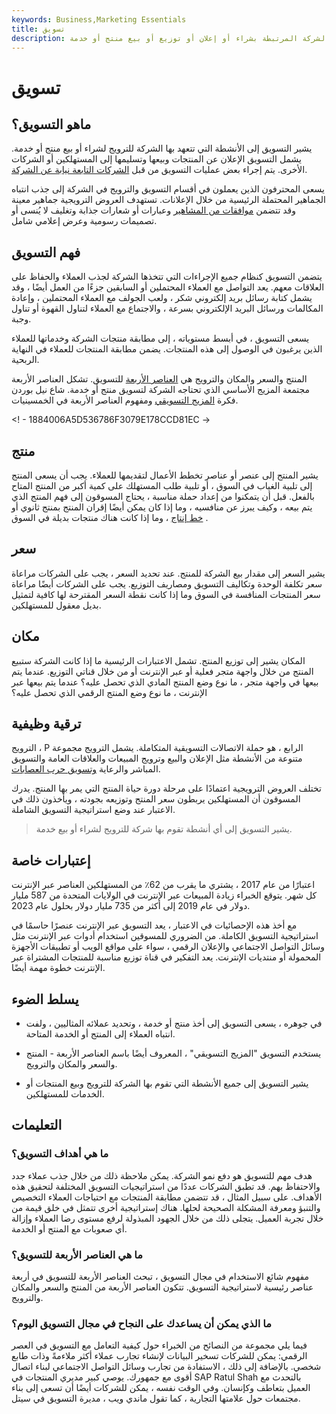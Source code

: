 ```yaml
---
keywords: Business,Marketing Essentials
title: تسويق
description: يشير التسويق إلى أنشطة الشركة المرتبطة بشراء أو إعلان أو توزيع أو بيع منتج أو خدمة.
---
```


# تسويق
## ماهو التسويق؟

يشير التسويق إلى الأنشطة التي تتعهد بها الشركة للترويج لشراء أو بيع منتج أو خدمة. يشمل التسويق الإعلان عن المنتجات وبيعها وتسليمها إلى المستهلكين أو الشركات الأخرى. يتم إجراء بعض عمليات التسويق من قبل [الشركات التابعة نيابة عن الشركة](/affiliate-marketing).

يسعى المحترفون الذين يعملون في أقسام التسويق والترويج في الشركة إلى جذب انتباه الجماهير المحتملة الرئيسية من خلال الإعلانات. تستهدف العروض الترويجية جماهير معينة وقد تتضمن [موافقات من المشاهير](/endorsement) وعبارات أو شعارات جذابة وتغليف لا يُنسى أو تصميمات رسومية وعرض إعلامي شامل.

## فهم التسويق

يتضمن التسويق كنظام جميع الإجراءات التي تتخذها الشركة لجذب العملاء والحفاظ على العلاقات معهم. يعد التواصل مع العملاء المحتملين أو السابقين جزءًا من العمل أيضًا ، وقد يشمل كتابة رسائل بريد إلكتروني شكر ، ولعب الجولف مع العملاء المحتملين ، وإعادة المكالمات ورسائل البريد الإلكتروني بسرعة ، والاجتماع مع العملاء لتناول القهوة أو تناول وجبة.

يسعى التسويق ، في أبسط مستوياته ، إلى مطابقة منتجات الشركة وخدماتها للعملاء الذين يرغبون في الوصول إلى هذه المنتجات. يضمن مطابقة المنتجات للعملاء في النهاية الربحية.

المنتج والسعر والمكان والترويج هي [العناصر الأربعة](/four-ps) للتسويق. تشكل العناصر الأربعة مجتمعة المزيج الأساسي الذي تحتاجه الشركة لتسويق منتج أو خدمة. شاع نيل بوردن فكرة [المزيج التسويقي](/marketing-mix) ومفهوم العناصر الأربعة في الخمسينيات.

<! - 1884006A5D536786F3079E178CCD81EC ->

## منتج

يشير المنتج إلى عنصر أو عناصر تخطط الأعمال لتقديمها للعملاء. يجب أن يسعى المنتج إلى تلبية الغياب في السوق ، أو تلبية طلب المستهلك على كمية أكبر من المنتج المتاح بالفعل. قبل أن يتمكنوا من إعداد حملة مناسبة ، يحتاج المسوقون إلى فهم المنتج الذي يتم بيعه ، وكيف يبرز عن منافسيه ، وما إذا كان يمكن أيضًا إقران المنتج بمنتج ثانوي أو [خط إنتاج](/product-line) ، وما إذا كانت هناك منتجات بديلة في السوق .

## سعر

يشير السعر إلى مقدار بيع الشركة للمنتج. عند تحديد السعر ، يجب على الشركات مراعاة سعر تكلفة الوحدة وتكاليف التسويق ومصاريف التوزيع. يجب على الشركات أيضًا مراعاة سعر المنتجات المنافسة في السوق وما إذا كانت نقطة السعر المقترحة لها كافية لتمثيل بديل معقول للمستهلكين.

## مكان

المكان يشير إلى توزيع المنتج. تشمل الاعتبارات الرئيسية ما إذا كانت الشركة ستبيع المنتج من خلال واجهة متجر فعلية أو عبر الإنترنت أو من خلال قناتي التوزيع. عندما يتم بيعها في واجهة متجر ، ما نوع وضع المنتج المادي الذي تحصل عليه؟ عندما يتم بيعها عبر الإنترنت ، ما نوع وضع المنتج الرقمي الذي تحصل عليه؟

## ترقية وظيفية

الترويج ، P الرابع ، هو حملة الاتصالات التسويقية المتكاملة. يشمل الترويج مجموعة متنوعة من الأنشطة مثل الإعلان والبيع وترويج المبيعات والعلاقات العامة والتسويق المباشر والرعاية [وتسويق حرب العصابات](/guerrilla-marketing).

تختلف العروض الترويجية اعتمادًا على مرحلة دورة حياة المنتج التي يمر بها المنتج. يدرك المسوقون أن المستهلكين يربطون سعر المنتج وتوزيعه بجودته ، ويأخذون ذلك في الاعتبار عند وضع استراتيجية التسويق الشاملة.

> يشير التسويق إلى أي أنشطة تقوم بها شركة للترويج لشراء أو بيع خدمة.

>

## إعتبارات خاصة

اعتبارًا من عام 2017 ، يشتري ما يقرب من 62٪ من المستهلكين العناصر عبر الإنترنت كل شهر. يتوقع الخبراء زيادة المبيعات عبر الإنترنت في الولايات المتحدة من 587 مليار دولار في عام 2019 إلى أكثر من 735 مليار دولار بحلول عام 2023.

مع أخذ هذه الإحصائيات في الاعتبار ، يعد التسويق عبر الإنترنت عنصرًا حاسمًا في استراتيجية التسويق الكاملة. من الضروري للمسوقين استخدام أدوات عبر الإنترنت مثل وسائل التواصل الاجتماعي والإعلان الرقمي ، سواء على مواقع الويب أو تطبيقات الأجهزة المحمولة أو منتديات الإنترنت. يعد التفكير في قناة توزيع مناسبة للمنتجات المشتراة عبر الإنترنت خطوة مهمة أيضًا.

## يسلط الضوء

- في جوهره ، يسعى التسويق إلى أخذ منتج أو خدمة ، وتحديد عملائه المثاليين ، ولفت انتباه العملاء إلى المنتج أو الخدمة المتاحة.

- يستخدم التسويق "المزيج التسويقي" ، المعروف أيضًا باسم العناصر الأربعة - المنتج والسعر والمكان والترويج.

- يشير التسويق إلى جميع الأنشطة التي تقوم بها الشركة للترويج وبيع المنتجات أو الخدمات للمستهلكين.

## التعليمات

### ما هي أهداف التسويق؟

هدف مهم للتسويق هو دفع نمو الشركة. يمكن ملاحظة ذلك من خلال جذب عملاء جدد والاحتفاظ بهم. قد تطبق الشركات عددًا من استراتيجيات التسويق المختلفة لتحقيق هذه الأهداف. على سبيل المثال ، قد تتضمن مطابقة المنتجات مع احتياجات العملاء التخصيص والتنبؤ ومعرفة المشكلة الصحيحة لحلها. هناك إستراتيجية أخرى تتمثل في خلق قيمة من خلال تجربة العميل. يتجلى ذلك من خلال الجهود المبذولة لرفع مستوى رضا العملاء وإزالة أي صعوبات مع المنتج أو الخدمة.

### ما هي العناصر الأربعة للتسويق؟

مفهوم شائع الاستخدام في مجال التسويق ، تبحث العناصر الأربعة للتسويق في أربعة عناصر رئيسية لاستراتيجية التسويق. تتكون العناصر الأربعة من المنتج والسعر والمكان والترويج.

### ما الذي يمكن أن يساعدك على النجاح في مجال التسويق اليوم؟

فيما يلي مجموعة من النصائح من الخبراء حول كيفية التعامل مع التسويق في العصر الرقمي: يمكن للشركات تسخير البيانات لإنشاء تجارب عملاء أكثر ملاءمةً وذات طابع شخصي. بالإضافة إلى ذلك ، الاستفادة من تجارب وسائل التواصل الاجتماعي لبناء اتصال أقوى مع جمهورك. يوصي كبير مديري المنتجات في SAP Ratul Shah بالتحدث مع العميل بتعاطف وكإنسان. وفي الوقت نفسه ، يمكن للشركات أيضًا أن تسعى إلى بناء مجتمعات حول علامتها التجارية ، كما تقول ماندي ويب ، مديرة التسويق في سيتل.

